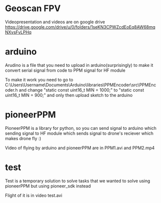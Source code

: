 # Geoscan FPV

  Videopresentation and videos are on google drive
  https://drive.google.com/drive/u/0/folders/1seKN3CPWZcdEoEq8AW68mqNXvsFvLPHq

# arduino
  
  Arudino is a file that you need to upload in arduino(surprisingly) to make it convert serial signal from code to PPM signal for HF module

  To make it work you need to go to C:\Users\Username\Documents\Arduino\libraries\PPMEncoder\src\PPMEncoder.h and change "static const uint16_t MIN = 1000;" to "static const uint16_t MIN = 900;" and only then upload sketch to the arduino
  
# pioneerPPM
  
  PioneerPPM is a library for python, so you can send signal to arduino which sending signal to HF module which sends signal to drone's reciever which makes drone fly :)
  
  Video of flying by arduino and pioneerPPM are in PPM1.avi and PPM2.mp4

# test
  
  Test is a temporary solution to solve tasks that we wanted to solve using pioneerPPM but using pioneer_sdk instead
  
  Flight of it is in video test.avi
  
  
